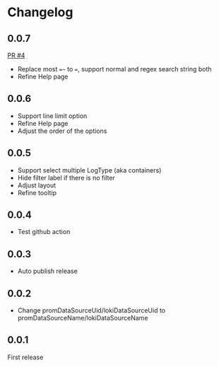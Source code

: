 # Changelog

## 0.0.7

[PR #4](https://github.com/baurine/customized-loki-ds-plugin/pull/4)

- Replace most `=~` to `=`, support normal and regex search string both
- Refine Help page
## 0.0.6

- Support line limit option
- Refine Help page
- Adjust the order of the options

## 0.0.5

- Support select multiple LogType (aka containers)
- Hide filter label if there is no filter
- Adjust layout
- Refine tooltip

## 0.0.4

- Test github action

## 0.0.3

- Auto publish release

## 0.0.2

- Change promDataSourceUid/lokiDataSourceUid to promDataSourceName/lokiDataSourceName

## 0.0.1

First release
